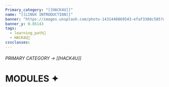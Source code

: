 ```yaml
---
Primary_category: "[[HACK4U]]"
name: "[[LINUX INTRODUCTION]]"
banner: "https://images.unsplash.com/photo-1431440869543-efaf3388c585?q=80&w=2070&auto=format&fit=crop&ixlib=rb-4.0.3&ixid=M3wxMjA3fDB8MHxwaG90by1wYWdlfHx8fGVufDB8fHx8fA%3D%3D"
banner_y: 0.85143
tags:
  - learning_path📜
  - HACK4U👾
cssclasses:
---
```

###### PRIMARY CATEGORY → [[HACK4U]]

# MODULES ✦
